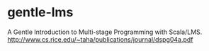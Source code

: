 # gentle-lms
A Gentle Introduction to Multi-stage Programming with Scala/LMS.
http://www.cs.rice.edu/~taha/publications/journal/dspg04a.pdf
